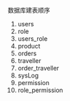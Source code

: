 数据库建表顺序
1. users
2. role
3. users_role
4. product
5. orders
6. traveller
7. order_traveller
8. sysLog
9. permission
10. role_permission
